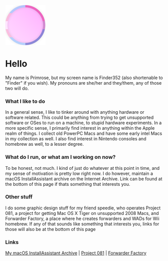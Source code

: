 <img width="128" src="https://raw.githubusercontent.com/Finder352/finder352.github.io/main/PinkWithFlags.png">

# Hello

My name is Primrose, but my screen name is Finder352 (also shortenable to "Finder" if you wish).  My pronouns are she/her and they/them, any of those two will do.


### What I like to do

In a general sense, I like to tinker around with anything hardware or software related.  This could be anything from trying to get unsupported software or OSes to run on a machine, to stupid hardware experiments.  In a more specific sense, I primarily find interest in anything within the Apple realm of things.  I collect old PowerPC Macs and have some early intel Macs in my collection as well.  I also find interest in Nintendo consoles and homebrew as well, to a lesser degree.


### What do I run, or what am I working on now?

To be honest, not much.  I kind of just do whatever at this point in time, and my sense of motivation is pretty low right now.  I do however, maintain a macOS InstallAssistant archive on the Internet Archive.  Link can be found at the bottom of this page if thats something that interests you.


### Other stuff

I do some graphic design stuff for my friend speedie, who operates Project 081, a project for getting Mac OS X Tiger on unsupported 2008 Macs, and Forwarder Factory, a place where he creates forwarders and WADs for Wii homebrew.  If any of that sounds like something that interests you, links for those will also be at the bottom of this page


### Links

[My macOS InstallAssistant Archive](https://archive.org/details/@finder352) | [Project 081](https://p081.github.io) | [Forwarder Factory](https://youtube.com/forwarderfactory)
